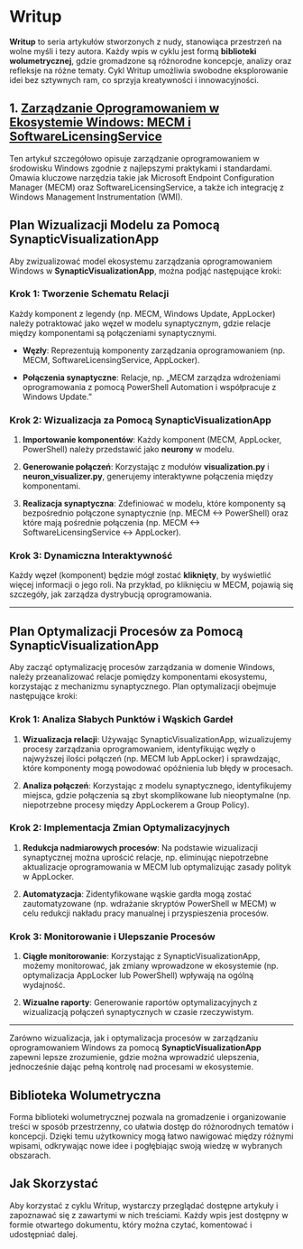 # Writup

**Writup** to seria artykułów stworzonych z nudy, stanowiąca przestrzeń na wolne myśli i tezy autora. Każdy wpis w cyklu jest formą **biblioteki wolumetrycznej**, gdzie gromadzone są różnorodne koncepcje, analizy oraz refleksje na różne tematy. Cykl Writup umożliwia swobodne eksplorowanie idei bez sztywnych ram, co sprzyja kreatywności i innowacyjności.

## 1. [Zarządzanie Oprogramowaniem w Ekosystemie Windows: MECM i SoftwareLicensingService](https://github.com/DonkeyJJLove/writeup/blob/writeup/kompleksowe_zarz%C4%85dzanie_oprogramowaniem_i_licencjami_w_%C5%9Brodowisku_windows_za_pomoc%C4%85_mecm_i_softwarelicensingservice.md)

Ten artykuł szczegółowo opisuje zarządzanie oprogramowaniem w środowisku Windows zgodnie z najlepszymi praktykami i standardami. Omawia kluczowe narzędzia takie jak Microsoft Endpoint Configuration Manager (MECM) oraz SoftwareLicensingService, a także ich integrację z Windows Management Instrumentation (WMI).

## Plan Wizualizacji Modelu za Pomocą SynapticVisualizationApp

Aby zwizualizować model ekosystemu zarządzania oprogramowaniem Windows w **SynapticVisualizationApp**, można podjąć następujące kroki:

### Krok 1: Tworzenie Schematu Relacji
Każdy komponent z legendy (np. MECM, Windows Update, AppLocker) należy potraktować jako węzeł w modelu synaptycznym, gdzie relacje między komponentami są połączeniami synaptycznymi. 

- **Węzły**: Reprezentują komponenty zarządzania oprogramowaniem (np. MECM, SoftwareLicensingService, AppLocker).

- **Połączenia synaptyczne**: Relacje, np. „MECM zarządza wdrożeniami oprogramowania z pomocą PowerShell Automation i współpracuje z Windows Update.”

### Krok 2: Wizualizacja za Pomocą SynapticVisualizationApp
1. **Importowanie komponentów**: Każdy komponent (MECM, AppLocker, PowerShell) należy przedstawić jako **neurony** w modelu.

2. **Generowanie połączeń**: Korzystając z modułów **visualization.py** i **neuron_visualizer.py**, generujemy interaktywne połączenia między komponentami.

3. **Realizacja synaptyczna**: Zdefiniować w modelu, które komponenty są bezpośrednio połączone synaptycznie (np. MECM <-> PowerShell) oraz które mają pośrednie połączenia (np. MECM <-> SoftwareLicensingService <-> AppLocker).

### Krok 3: Dynamiczna Interaktywność
Każdy węzeł (komponent) będzie mógł zostać **kliknięty**, by wyświetlić więcej informacji o jego roli. Na przykład, po kliknięciu w MECM, pojawią się szczegóły, jak zarządza dystrybucją oprogramowania.

---

## Plan Optymalizacji Procesów za Pomocą SynapticVisualizationApp

Aby zacząć optymalizację procesów zarządzania w domenie Windows, należy przeanalizować relacje pomiędzy komponentami ekosystemu, korzystając z mechanizmu synaptycznego. Plan optymalizacji obejmuje następujące kroki:

### Krok 1: Analiza Słabych Punktów i Wąskich Gardeł

1. **Wizualizacja relacji**: Używając SynapticVisualizationApp, wizualizujemy procesy zarządzania oprogramowaniem, identyfikując węzły o najwyższej ilości połączeń (np. MECM lub AppLocker) i sprawdzając, które komponenty mogą powodować opóźnienia lub błędy w procesach.

2. **Analiza połączeń**: Korzystając z modelu synaptycznego, identyfikujemy miejsca, gdzie połączenia są zbyt skomplikowane lub nieoptymalne (np. niepotrzebne procesy między AppLockerem a Group Policy).

### Krok 2: Implementacja Zmian Optymalizacyjnych

1. **Redukcja nadmiarowych procesów**: Na podstawie wizualizacji synaptycznej można uprościć relacje, np. eliminując niepotrzebne aktualizacje oprogramowania w MECM lub optymalizując zasady polityk w AppLocker.

2. **Automatyzacja**: Zidentyfikowane wąskie gardła mogą zostać zautomatyzowane (np. wdrażanie skryptów PowerShell w MECM) w celu redukcji nakładu pracy manualnej i przyspieszenia procesów.
   
### Krok 3: Monitorowanie i Ulepszanie Procesów

1. **Ciągłe monitorowanie**: Korzystając z SynapticVisualizationApp, możemy monitorować, jak zmiany wprowadzone w ekosystemie (np. optymalizacja AppLocker lub PowerShell) wpływają na ogólną wydajność.

2. **Wizualne raporty**: Generowanie raportów optymalizacyjnych z wizualizacją połączeń synaptycznych w czasie rzeczywistym.

---

Zarówno wizualizacja, jak i optymalizacja procesów w zarządzaniu oprogramowaniem Windows za pomocą **SynapticVisualizationApp** zapewni lepsze zrozumienie, gdzie można wprowadzić ulepszenia, jednocześnie dając pełną kontrolę nad procesami w ekosystemie.

## Biblioteka Wolumetryczna

Forma biblioteki wolumetrycznej pozwala na gromadzenie i organizowanie treści w sposób przestrzenny, co ułatwia dostęp do różnorodnych tematów i koncepcji. Dzięki temu użytkownicy mogą łatwo nawigować między różnymi wpisami, odkrywając nowe idee i pogłębiając swoją wiedzę w wybranych obszarach.

## Jak Skorzystać

Aby korzystać z cyklu Writup, wystarczy przeglądać dostępne artykuły i zapoznawać się z zawartymi w nich treściami. Każdy wpis jest dostępny w formie otwartego dokumentu, który można czytać, komentować i udostępniać dalej.
